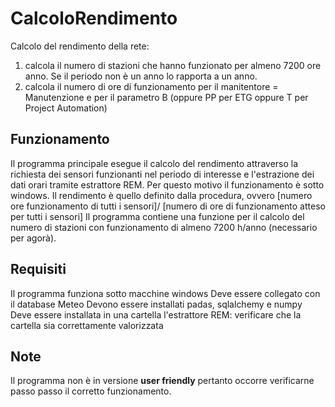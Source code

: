 # CalcoloRendimento
Calcolo del rendimento della rete:
1. calcola il numero di stazioni che hanno funzionato per almeno 7200 ore anno. Se il periodo non è un anno lo rapporta a un anno.
2. calcola il numero di ore di funzionamento per il manitentore = Manutenzione e per il parametro B (oppure PP per ETG oppure T per Project Automation)

## Funzionamento
Il programma principale esegue il calcolo del rendimento attraverso la richiesta dei sensori funzionanti nel periodo di interesse e l'estrazione dei dati orari tramite estrattore REM.
Per questo motivo il funzionamento è sotto windows.
Il rendimento è quello definito dalla procedura, ovvero [numero ore funzionamento di tutti i sensori]/ [numero di ore di funzionamento atteso per tutti i sensori]
Il programma contiene una funzione per il calcolo del numero di stazioni con funzionamento di almeno 7200 h/anno (necessario per agorà).


## Requisiti
Il programma funziona sotto macchine windows
Deve essere collegato con il database Meteo
Devono essere installati padas, sqlalchemy e numpy
Deve essere installata in una cartella l'estrattore REM: verificare che la cartella sia correttamente valorizzata

## Note
Il programma non è in versione __user friendly__ pertanto occorre verificarne passo passo il corretto funzionamento.
